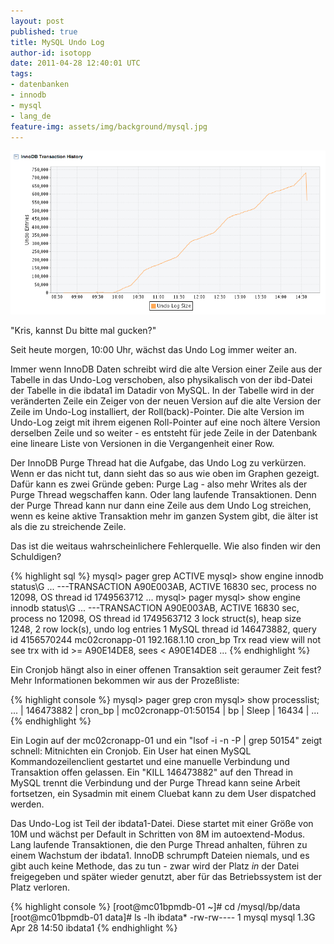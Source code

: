 ```yaml
---
layout: post
published: true
title: MySQL Undo Log
author-id: isotopp
date: 2011-04-28 12:40:01 UTC
tags:
- datenbanken
- innodb
- mysql
- lang_de
feature-img: assets/img/background/mysql.jpg
---
```

![](/uploads/undo_log_stats.png)

"Kris, kannst Du bitte mal gucken?"

Seit heute morgen, 10:00 Uhr, wächst das Undo Log immer weiter an.

Immer wenn InnoDB Daten schreibt wird die alte Version einer Zeile aus der
Tabelle in das Undo-Log verschoben, also physikalisch von der ibd-Datei der
Tabelle in die ibdata1 im Datadir von MySQL. In der Tabelle wird in der
veränderten Zeile ein Zeiger von der neuen Version auf die alte Version der
Zeile im Undo-Log installiert, der Roll(back)-Pointer. Die alte Version im
Undo-Log zeigt mit ihrem eigenen Roll-Pointer auf eine noch ältere Version
derselben Zeile und so weiter - es entsteht für jede Zeile in der Datenbank
eine lineare Liste von Versionen in die Vergangenheit einer Row.

Der InnoDB Purge Thread hat die Aufgabe, das Undo Log zu verkürzen. Wenn er
das nicht tut, dann sieht das so aus wie oben im Graphen gezeigt. Dafür kann
es zwei Gründe geben: Purge Lag - also mehr Writes als der Purge Thread
wegschaffen kann. Oder lang laufende Transaktionen. Denn der Purge Thread
kann nur dann eine Zeile aus dem Undo Log streichen, wenn es keine aktive
Transaktion mehr im ganzen System gibt, die älter ist als die zu streichende
Zeile.

Das ist die weitaus wahrscheinlichere Fehlerquelle. Wie also finden wir den
Schuldigen?


{% highlight sql %}
mysql> pager grep ACTIVE
mysql> show engine innodb status\G
...
---TRANSACTION A90E003AB, ACTIVE 16830 sec, process no 12098, OS thread id 1749563712
...
mysql> pager
mysql> show engine innodb status\G
...
---TRANSACTION A90E003AB, ACTIVE 16830 sec, process no 12098, OS thread id 1749563712
3 lock struct(s), heap size 1248, 2 row lock(s), undo log entries 1
MySQL thread id 146473882, query id 4156570244 mc02cronapp-01 192.168.1.10 cron_bp
Trx read view will not see trx with id >= A90E14DE8, sees < A90E14DE8
...
{% endhighlight %}

Ein Cronjob hängt also in einer offenen Transaktion seit geraumer Zeit fest?
Mehr Informationen bekommen wir aus der Prozeßliste:

{% highlight console %}
mysql> pager grep cron
mysql> show processlist;
...
| 146473882 | cron_bp       | mc02cronapp-01:50154 | bp   | Sleep       |   16434 |
...
{% endhighlight %}

Ein Login auf der mc02cronapp-01 und ein "lsof -i -n -P | grep 50154" zeigt
schnell: Mitnichten ein Cronjob. Ein User hat einen MySQL
Kommandozeilenclient gestartet und eine manuelle Verbindung und Transaktion
offen gelassen. Ein "KILL 146473882" auf den Thread in MySQL trennt die
Verbindung und der Purge Thread kann seine Arbeit fortsetzen, ein Sysadmin
mit einem Cluebat kann zu dem User dispatched werden.

Das Undo-Log ist Teil der ibdata1-Datei. Diese startet mit einer Größe von
10M und wächst per Default in Schritten von 8M im autoextend-Modus. Lang
laufende Transaktionen, die den Purge Thread anhalten, führen zu einem
Wachstum der ibdata1. InnoDB schrumpft Dateien niemals, und es gibt auch
keine Methode, das zu tun - zwar wird der Platz _in_ der Datei
freigegeben und später wieder genutzt, aber für das Betriebssystem ist der
Platz verloren.

{% highlight console %}
[root@mc01bpmdb-01 ~]# cd /mysql/bp/data
[root@mc01bpmdb-01 data]# ls -lh ibdata*
-rw-rw---- 1 mysql mysql 1.3G Apr 28 14:50 ibdata1
{% endhighlight %}

